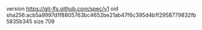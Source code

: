 version https://git-lfs.github.com/spec/v1
oid sha256:acb5a9997d1f8805763bc4652be21ab47f6c395d4b1f2958779832fb5835b345
size 709
